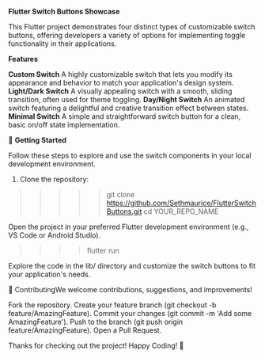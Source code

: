 **Flutter Switch Buttons Showcase**

This Flutter project demonstrates four distinct types of customizable switch buttons, 
offering developers a variety of options for implementing toggle functionality in their applications.

**Features**

**Custom Switch** A highly customizable switch that lets you modify its appearance and behavior to match your application's design system.
**Light/Dark Switch** A visually appealing switch with a smooth, sliding transition, often used for theme toggling.
**Day/Night Switch** An animated switch featuring a delightful and creative transition effect between states.
**Minimal Switch** A simple and straightforward switch button for a clean, basic on/off state implementation.

🚀 **Getting Started**

Follow these steps to explore and use the switch components in your local development environment.
1. Clone the repository:
>>>>> git clone https://github.com/Sethmaurice/FlutterSwitchButtons.git
>>>>> cd YOUR_REPO_NAME

Open the project in your preferred Flutter development environment (e.g., VS Code or Android Studio).

>>>> flutter run

Explore the code in the lib/ directory and customize the switch buttons to fit your application's needs.

🤝 ContributingWe welcome contributions, suggestions, and improvements!

Fork the repository.
Create your feature branch (git checkout -b feature/AmazingFeature).
Commit your changes (git commit -m 'Add some AmazingFeature').
Push to the branch (git push origin feature/AmazingFeature).
Open a Pull Request.

Thanks for checking out the project! Happy Coding! 🎉
